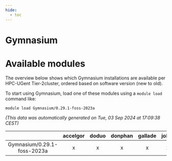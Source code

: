```yaml
---
hide:
  - toc
---
```


Gymnasium
=========

# Available modules


The overview below shows which Gymnasium installations are available per HPC-UGent Tier-2cluster, ordered based on software version (new to old).

To start using Gymnasium, load one of these modules using a `module load` command like:

```shell
module load Gymnasium/0.29.1-foss-2023a
```

*(This data was automatically generated on Tue, 03 Sep 2024 at 17:09:38 CEST)*  

| |accelgor|doduo|donphan|gallade|joltik|shinx|skitty|
| :---: | :---: | :---: | :---: | :---: | :---: | :---: | :---: |
|Gymnasium/0.29.1-foss-2023a|x|x|x|x|x|x|x|

